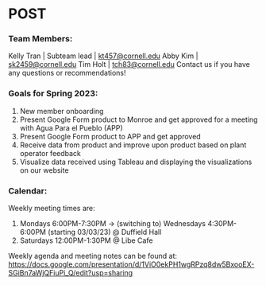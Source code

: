 # POST

### Team Members: 
Kelly Tran | Subteam lead | kt457@cornell.edu
Abby Kim | sk2459@cornell.edu
Tim Holt | tch83@cornell.edu
Contact us if you have any questions or recommendations!

### Goals for Spring 2023:
1. New member onboarding
2. Present Google Form product to Monroe and get approved for a meeting with Agua Para el Pueblo (APP)
3. Present Google Form product to APP and get approved
4. Receive data from product and improve upon product based on plant operator feedback
5. Visualize data received using Tableau and displaying the visualizations on our website

### Calendar: 
Weekly meeting times are: 
1. Mondays 6:00PM-7:30PM -> (switching to) Wednesdays 4:30PM-6:00PM (starting 03/03/23) @ Duffield Hall
2. Saturdays 12:00PM-1:30PM @ Libe Cafe

Weekly agenda and meeting notes can be found at: https://docs.google.com/presentation/d/1ViO0ekPH1wgRPzq8dw5BxooEX-SGiBn7aWjQFiuPi_Q/edit?usp=sharing
